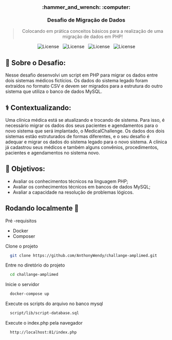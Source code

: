<h3 align="center">
  :hammer_and_wrench: :computer:
  <br><br>
  Desafio de Migração de Dados
</h3>

<blockquote align="center">Colocando em prática conceitos básicos para a realização de uma migração de dados em PHP!</blockquote>

<p align="center">
  <img alt="License" src="https://shields.io/badge/PHP-grey?logo=php&style=flat">&nbsp;&nbsp;
  <img alt="License" src="https://shields.io/badge/MySQL-grey?logo=mysql&style=flat">&nbsp;&nbsp;
  <img alt="License" src="https://shields.io/badge/MariaDB-grey?logo=mariadb&style=flat">&nbsp;&nbsp;
  <img alt="License" src="https://img.shields.io/badge/license-MIT-%2304D361">
</p>

## :rocket: Sobre o Desafio:

Nesse desafio desenvolvi um script em PHP para migrar os dados entre dois sistemas médicos fictícios. Os dados do sistema legado foram extraídos no formato CSV e devem ser migrados para a estrutura do outro sistema que utiliza o banco de dados MySQL.

## :medical_symbol: Contextualizando:

Uma clínica médica está se atualizando e trocando de sistema. Para isso, é necessário migrar os dados dos seus pacientes e agendamentos para o novo sistema que será implantado, o MedicalChallenge. Os dados dos dois sistemas estão estruturados de formas diferentes, e o seu desafio é adequar e migrar os dados do sistema legado para o novo sistema. A clínica já cadastrou seus médicos e também alguns convênios, procedimentos, pacientes e agendamentos no sistema novo.

## :dart: Objetivos:

* Avaliar os conhecimentos técnicos na linguagem PHP;
* Avaliar os conhecimentos técnicos em bancos de dados MySQL;
* Avaliar a capacidade na resolução de problemas lógicos.



## Rodando localmente :car:

Pré -requisitos

- Docker
- Composer


Clone o projeto

```bash
  git clone https://github.com/AnthonyWendy/challange-amplimed.git
```

Entre no diretório do projeto

```bash
  cd challange-amplimed
```

Inicie o servidor

```bash
  docker-compose up
```

Execute os scripts do arquivo no banco mysql
```bash
  script/lib/script-database.sql
```

Execute o index.php pela navegador
```bash
  http://localhost:81/index.php
```
